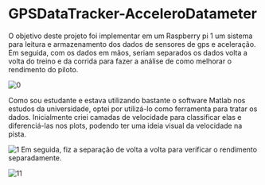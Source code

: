 # GPSDataTracker-AcceleroDatameter
O objetivo deste projeto foi implementar em um Raspberry pi 1 um sistema para leitura e armazenamento dos dados de sensores de gps e aceleração. Em seguida, com os dados em mãos, seriam separados os dados volta a volta do treino e da corrida para fazer a análise de como melhorar o rendimento do piloto.


![0](https://github.com/mario-akira/GPSDataTracker-AcceleroDatameter/assets/152718950/64c1b19f-a452-4837-b189-f480e3be0786)

Como sou estudante e estava utilizando bastante o software Matlab nos estudos da universidade, optei por utilizá-lo como ferramenta para tratar os dados. Inicialmente criei camadas de velocidade para classificar elas e diferenciá-las nos plots, podendo ter uma ideia visual da velocidade na pista.


![1](https://github.com/mario-akira/GPSDataTracker-AcceleroDatameter/assets/152718950/f14869c1-ef9e-4f2e-8477-ed9d00024d1e)
Em seguida, fiz a separação de volta a volta para verificar o rendimento separadamente.

![11](https://github.com/mario-akira/GPSDataTracker-AcceleroDatameter/assets/152718950/ebcf02ef-eaea-43a4-a0c0-c7a95494019e)
